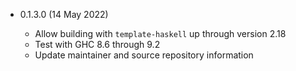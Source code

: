 * 0.1.3.0 (14 May 2022)

    - Allow building with `template-haskell` up through version 2.18
    - Test with GHC 8.6 through 9.2
    - Update maintainer and source repository information
